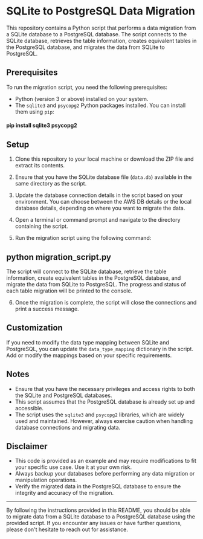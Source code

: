 # SQLite to PostgreSQL Data Migration

This repository contains a Python script that performs a data migration from a SQLite database to a PostgreSQL database. The script connects to the SQLite database, retrieves the table information, creates equivalent tables in the PostgreSQL database, and migrates the data from SQLite to PostgreSQL.

## Prerequisites

To run the migration script, you need the following prerequisites:

- Python (version 3 or above) installed on your system.
- The `sqlite3` and `psycopg2` Python packages installed. You can install them using `pip`:

#### pip install sqlite3 psycopg2


## Setup

1. Clone this repository to your local machine or download the ZIP file and extract its contents.

2. Ensure that you have the SQLite database file (`data.db`) available in the same directory as the script.

3. Update the database connection details in the script based on your environment. You can choose between the AWS DB details or the local database details, depending on where you want to migrate the data.

4. Open a terminal or command prompt and navigate to the directory containing the script.

5. Run the migration script using the following command:

## python migration_script.py


The script will connect to the SQLite database, retrieve the table information, create equivalent tables in the PostgreSQL database, and migrate the data from SQLite to PostgreSQL. The progress and status of each table migration will be printed to the console.

6. Once the migration is complete, the script will close the connections and print a success message.

## Customization

If you need to modify the data type mapping between SQLite and PostgreSQL, you can update the `data_type_mapping` dictionary in the script. Add or modify the mappings based on your specific requirements.

## Notes

- Ensure that you have the necessary privileges and access rights to both the SQLite and PostgreSQL databases.
- This script assumes that the PostgreSQL database is already set up and accessible.
- The script uses the `sqlite3` and `psycopg2` libraries, which are widely used and maintained. However, always exercise caution when handling database connections and migrating data.

## Disclaimer

- This code is provided as an example and may require modifications to fit your specific use case. Use it at your own risk.
- Always backup your databases before performing any data migration or manipulation operations.
- Verify the migrated data in the PostgreSQL database to ensure the integrity and accuracy of the migration.

---

By following the instructions provided in this README, you should be able to migrate data from a SQLite database to a PostgreSQL database using the provided script. If you encounter any issues or have further questions, please don't hesitate to reach out for assistance.
